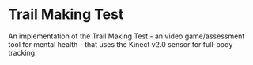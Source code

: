 # Trail Making Test
An implementation of the Trail Making Test - an video game/assessment tool for mental health - that uses the Kinect v2.0 sensor for full-body tracking. 
